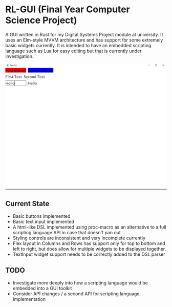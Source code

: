 # RL-GUI (Final Year Computer Science Project)

A GUI written in Rust for my Digital Systems Project module at university. It uses an Elm-style MVVM architecture and
has support for some extremely basic widgets currently. It is intended to have an embedded scripting language such as Lua
for easy editing but that is currently under investigation.

![two buttons, two text areas, a text input and a text area copying the current value of the text input](./images/current_functionality.png)

## Current State

- Basic buttons implemented
- Basic text input implemented
- A html-like DSL implemented using proc-macro as an alternative to a full scripting language API in case that doesn't pan out
- Styling controls are inconsistent and very incomplete currently
- Flex layout in Columns and Rows has support only for top to bottom and left to right, but does allow for multiple
widgets to be displayed together.
- TextInput widget support needs to be correctly added to the DSL parser
  
## TODO
- Investigate more deeply into how a scripting language would be embedded into a GUI toolkit
- Consider API changes / a second API for scripting language implementation